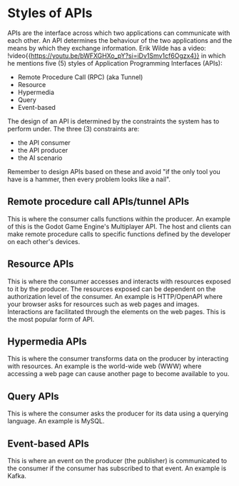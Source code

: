 # Styles of APIs
APIs are the interface across which two applications can communicate with each other. 
An API determines the behaviour of the two applications and the means by which they exchange information.
Erik Wilde has a video:
!video{{https://youtu.be/bWFXGHXo_pY?si=iDv1Smv1cf6Ogzx4}}
in which he mentions five (5) styles of Application Programming Interfaces (APIs):
- Remote Procedure Call (RPC) (aka Tunnel)
- Resource
- Hypermedia
- Query
- Event-based

The design of an API is determined by the constraints the system has to perform under. 
The three (3) constraints are:
- the API consumer
- the API producer
- the AI scenario

Remember to design APIs based on these and avoid "if the only tool you have is a hammer, then every problem looks like a nail".

## Remote procedure call APIs/tunnel APIs
This is where the consumer calls functions within the producer.
An example of this is the Godot Game Engine's Multiplayer API. The host and clients can
make remote procedure calls to specific functions defined by the developer on each other's devices.

## Resource APIs
This is where the consumer accesses and interacts with resources exposed to it by the producer. The resources exposed can
be dependent on the authorization level of the consumer. An example is HTTP/OpenAPI where your browser asks for resources such
as web pages and images. Interactions are facilitated through the elements on the web pages.
This is the most popular form of API.

## Hypermedia APIs
This is where the consumer transforms data on the producer by interacting with resources. An example is the world-wide web (WWW)
where accessing a web page can cause another page to become available to you.

## Query APIs
This is where the consumer asks the producer for its data using a querying language. An example is MySQL.

## Event-based APIs
This is where an event on the producer (the publisher) is communicated to the consumer if the consumer has subscribed to that event. 
An example is Kafka.
